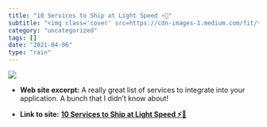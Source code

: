 ```yaml
---
title: "10 Services to Ship at Light Speed ⚡🚢️"
subtitle: "<img class='cover' src=https://cdn-images-1.medium.com/fit/t/3560/2000/1*_hkOIh9tvIN3PLYml6o3xw.png>"
category: "uncategorized"
tags: []
date: "2021-04-06"
type: "rain"
---
```

<img class="cover" src=https://cdn-images-1.medium.com/fit/t/3560/2000/1*_hkOIh9tvIN3PLYml6o3xw.png>



* **Web site excerpt:** A really great list of services to integrate into your application. A bunch that I didn’t know about!

* **Link to site:** **[10 Services to Ship at Light Speed ⚡🚢️](https://link.medium.com/LzL8HArenS)**